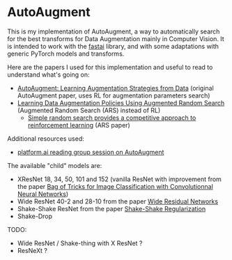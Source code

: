 # AutoAugment

This is my implementation of AutoAugment, a way to automatically search for the best transforms for Data Augmentation mainly in Computer Vision. It is intended to work with the [fastai](https://docs.fast.ai/) library, and with some adaptations with generic PyTorch models and transforms.

Here are the papers I used for this implementation and useful to read to understand what's going on:

- [AutoAugment: Learning Augmentation Strategies from Data](https://arxiv.org/pdf/1805.09501.pdf) (original AutoAugment paper, uses RL for augmentation parameters search)
- [Learning Data Augmentation Policies Using Augmented Random Search](https://arxiv.org/pdf/1811.04768.pdf) (Augmented Random Search (ARS) instead of RL)
  + [Simple random search provides a competitive approach to reinforcement learning](https://arxiv.org/abs/1803.07055) (ARS paper)

Additional resources used:

- [platform.ai reading group session on AutoAugment](https://www.youtube.com/watch?v=qkl_7f4XO7A&list=PLFVO7pLzoo5pM8EXLJibB1RjCVbL9io2N&index=5&t=0s)

The available "child" models are:

- XResNet 18, 34, 50, 101 and 152 (vanilla ResNet with improvement from the paper [Bag of Tricks for Image Classification with Convolutionnal Neural Networks](https://arxiv.org/abs/1812.01187))
- Wide ResNet 40-2 and 28-10 from the paper [Wide Residual Networks](https://arxiv.org/abs/1605.07146)
- Shake-Shake ResNet from the paper [Shake-Shake Regularization](https://arxiv.org/abs/1705.07485)
- Shake-Drop 

TODO: 
- Wide ResNet / Shake-thing with X ResNet ?
- ResNeXt ?